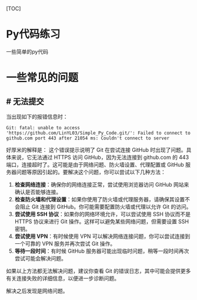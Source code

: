 [TOC]



# Py代码练习

一些简单的py代码

# 一些常见的问题

## # 无法提交

当出现如下的报错信息时：

```
Git: fatal: unable to access 'https://github.com/LinYL03/Simple_Py_Code.git/': Failed to connect to github.com port 443 after 21054 ms: Couldn't connect to server
```

好厚米的解释是：
这个错误提示说明了 Git 在尝试连接 GitHub 时出现了问题。具体来说，它无法通过 HTTPS 访问 GitHub，因为无法连接到 github.com 的 443 端口，连接超时了。这可能是由于网络问题、防火墙设置、代理配置或 GitHub 服务器问题等原因引起的。要解决这个问题，你可以尝试以下几种方法：

1. **检查网络连接**：确保你的网络连接正常，尝试使用浏览器访问 GitHub 网站来确认是否能够连接。
2. **检查防火墙和代理设置**：如果你使用了防火墙或代理服务器，请确保其设置不会阻止 Git 连接到 GitHub。你可能需要配置防火墙或代理以允许 Git 的访问。
3. **尝试使用 SSH 协议**：如果你的网络环境允许，可以尝试使用 SSH 协议而不是 HTTPS 协议来进行 Git 操作。这样可以避免某些网络问题，但需要设置 SSH 密钥。
4. **尝试使用 VPN**：有时候使用 VPN 可以解决网络连接问题，你可以尝试连接到一个可靠的 VPN 服务并再次尝试 Git 操作。
5. **等待一段时间**：有时候 GitHub 服务器可能出现临时问题，稍等一段时间再次尝试可能会解决问题。

如果以上方法都无法解决问题，建议你查看 Git 的错误日志，其中可能会提供更多有关连接失败的详细信息，以便进一步诊断问题。

解决之后发现是网络问题。

